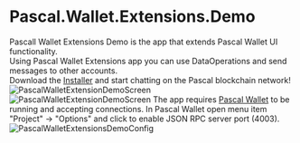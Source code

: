 # Pascal.Wallet.Extensions.Demo

Pascall Wallet Extensions Demo is the app that extends Pascal Wallet UI functionality.  
Using Pascal Wallet Extensions app you can use DataOperations and send messages to other accounts.  
Download the [Installer](https://pascaldemo.blob.core.windows.net/pascal/Publish.htm) and start chatting on the Pascal blockchain network!  
![PascalWalletExtensionDemoScreen](https://user-images.githubusercontent.com/801104/114821875-e7ed2d80-9dc9-11eb-9fce-d2a634f815d6.png)  
![PascalWalletExtensionDemoScreen](https://user-images.githubusercontent.com/801104/114914212-b8bad880-9e2a-11eb-859f-e1ce24514eec.png)
The app requires [Pascal Wallet](https://github.com/PascalCoin/PascalCoin/releases) to be running and accepting connections. In Pascal Wallet open menu item "Project" -> "Options" and click to enable JSON RPC server port (4003).  
![PascalWalletExtensionsDemoConfig](https://user-images.githubusercontent.com/801104/114568666-00036680-9c7d-11eb-9901-83b00ac1b3b6.png)
